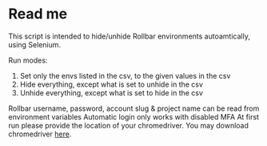 # Read me
This script is intended to hide/unhide Rollbar environments autoamtically, using Selenium.

Run modes:
 1.  Set only the envs listed in the csv, to the given values in the csv
 2.  Hide everything, except what is set to unhide in the csv
 3.  Unhide everything, except what is set to hide in the csv

Rollbar username, password, account slug & project name can be read from environment variables
Automatic login only works with disabled MFA
At first run please provide the location of your chromedriver. You may download chromedriver [here](https://chromedriver.chromium.org/).
